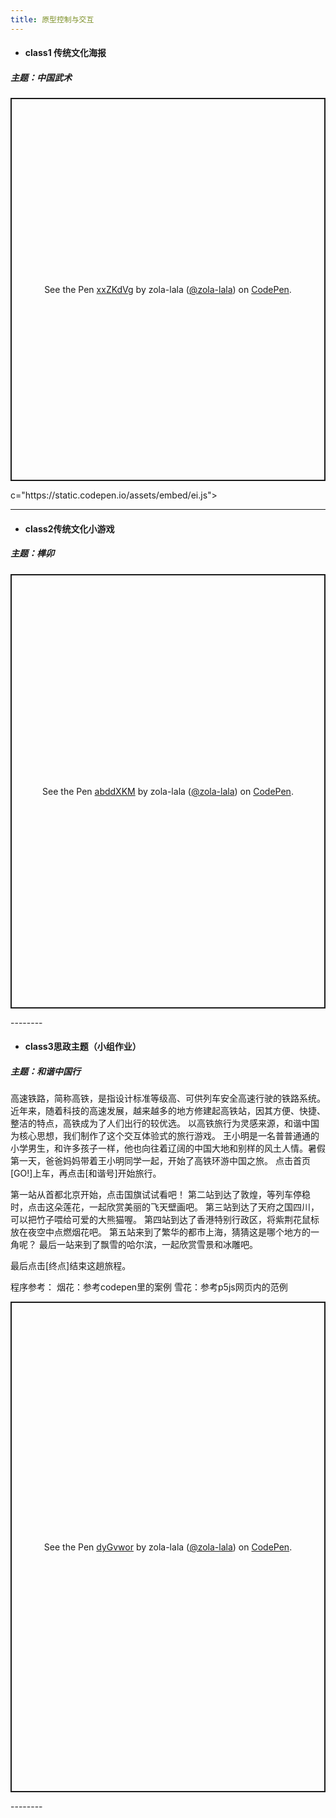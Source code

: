 ```yaml
---
title: 原型控制与交互
---
```

* #### class1 传统文化海报
##### 主题：中国武术

<p class="codepen" data-height="613" data-theme-id="light" data-default-tab="result" data-user="zola-lala" data-slug-hash="xxZKdVg" style="height: 613px; box-sizing: border-box; display: flex; align-items: center; justify-content: center; border: 2px solid; margin: 1em 0; padding: 1em;" data-pen-title="xxZKdVg">
  <span>See the Pen <a href="https://codepen.io/zola-lala/pen/xxZKdVg">
  xxZKdVg</a> by zola-lala (<a href="https://codepen.io/zola-lala">@zola-lala</a>)
  on <a href="https://codepen.io">CodePen</a>.</span>
</p>
<script async src="https://static.codepen.io/assets/embed/ei.js"></script>c="https://static.codepen.io/assets/embed/ei.js"></script>
  
  

--------
* #### class2传统文化小游戏
##### 主题：榫卯

<p class="codepen" data-height="695" data-theme-id="light" data-default-tab="result" data-user="zola-lala" data-slug-hash="abddXKM" style="height: 695px; box-sizing: border-box; display: flex; align-items: center; justify-content: center; border: 2px solid; margin: 1em 0; padding: 1em;" data-pen-title="abddXKM">
  <span>See the Pen <a href="https://codepen.io/zola-lala/pen/abddXKM">
  abddXKM</a> by zola-lala (<a href="https://codepen.io/zola-lala">@zola-lala</a>)
  on <a href="https://codepen.io">CodePen</a>.</span>
</p>
<script async src="https://static.codepen.io/assets/embed/ei.js"></script>
--------

* #### class3思政主题（小组作业）

##### 主题：和谐中国行
高速铁路，简称高铁，是指设计标准等级高、可供列车安全高速行驶的铁路系统。近年来，随着科技的高速发展，越来越多的地方修建起高铁站，因其方便、快捷、整洁的特点，高铁成为了人们出行的较优选。
以高铁旅行为灵感来源，和谐中国为核心思想，我们制作了这个交互体验式的旅行游戏。
王小明是一名普普通通的小学男生，和许多孩子一样，他也向往着辽阔的中国大地和别样的风土人情。暑假第一天，爸爸妈妈带着王小明同学一起，开始了高铁环游中国之旅。
点击首页[GO!]上车，再点击[和谐号]开始旅行。

第一站从首都北京开始，点击国旗试试看吧！
第二站到达了敦煌，等列车停稳时，点击这朵莲花，一起欣赏美丽的飞天壁画吧。
第三站到达了天府之国四川，可以把竹子喂给可爱的大熊猫喔。
第四站到达了香港特别行政区，将紫荆花鼠标放在夜空中点燃烟花吧。
第五站来到了繁华的都市上海，猜猜这是哪个地方的一角呢？
最后一站来到了飘雪的哈尔滨，一起欣赏雪景和冰雕吧。

最后点击[终点]结束这趟旅程。

程序参考： 烟花：参考codepen里的案例 雪花：参考p5js网页内的范例


<p class="codepen" data-height="785" data-theme-id="light" data-default-tab="result" data-user="zola-lala" data-slug-hash="dyGvwor" style="height: 785px; box-sizing: border-box; display: flex; align-items: center; justify-content: center; border: 2px solid; margin: 1em 0; padding: 1em;" data-pen-title="dyGvwor">
  <span>See the Pen <a href="https://codepen.io/zola-lala/pen/dyGvwor">
  dyGvwor</a> by zola-lala (<a href="https://codepen.io/zola-lala">@zola-lala</a>)
  on <a href="https://codepen.io">CodePen</a>.</span>
</p>
<script async src="https://static.codepen.io/assets/embed/ei.js"></script>
--------